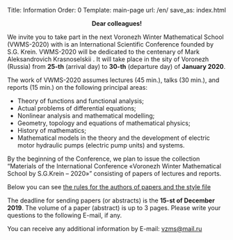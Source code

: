 Title: Information
Order: 0
Template: main-page
url: /en/
save_as: index.html

**<center>Dear colleagues!</center>**

We invite you to take part in the next Voronezh Winter Mathematical School (VWMS-2020) with is an International Scientific Conference founded by S.G. Krein. VWMS-2020 will be dedicated to the centenary of Mark Aleksandrovich Krasnoselskii . It will take place in the sity of Voronezh (Russia) from **25-th** (arrival day) to **30-th** (departure day) of **January 2020**.

The work of VWMS-2020 assumes lectures (45 min.), talks (30 min.), and reports (15 min.) on the following principal areas:

* Theory of functions and functional analysis;
* Actual problems of differential equations;
* Nonlinear analysis and mathematical modelling;
* Geometry, topology and equations of mathematical physics;
* History of mathematics;
* Mathematical models in the theory and the development of electric motor hydraulic pumps (electric pump units) and systems.

By the beginning of the Conference, we plan to issue the collection “Materials of the International Conference «Voronezh Winter Mathematical School by S.G.Krein – 2020»” consisting of papers of lectures and reports.

Below you can see [the rules for the authors of papers and the style file](rules)

The deadline for sending papers (or abstracts) is the **15-st of December 2019**. The volume of a paper (abstract) is up to 3 pages. Please write your questions to the following E-mail, if any.

You can receive any additional information by E-mail: [vzms@mail.ru](mailto:vzms@mail.ru)
